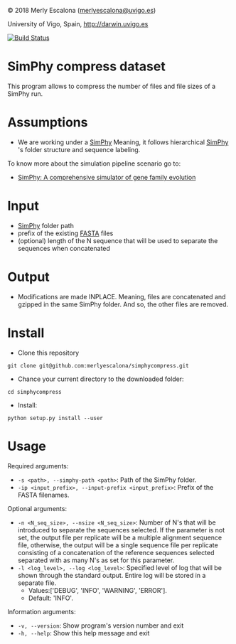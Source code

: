 
© 2018 Merly Escalona (<merlyescalona@uvigo.es>)

University of Vigo, Spain, http://darwin.uvigo.es

[![Build Status](https://travis-ci.org/merlyescalona/simphycompress.svg?branch=master)](https://travis-ci.org/merlyescalona/simphycompress)

# SimPhy compress dataset

This program allows to compress the number of files and file sizes of a SimPhy run.

# Assumptions

- We are working under a [SimPhy](https://github.com/adamallo/simphy) Meaning, it follows hierarchical  [SimPhy](https://github.com/adamallo/simphy) 's folder structure and sequence
labeling.

To know more about the simulation pipeline scenario go to:

- [SimPhy: A comprehensive simulator of gene family evolution ](https://github.com/adamallo/simphy)

# Input

- [SimPhy](https://github.com/adamallo/simphy) folder path
- prefix of the existing [FASTA](https://en.wikipedia.org/wiki/FASTA_format) files
- (optional) length of the N sequence that will be used to separate the sequences when concatenated

# Output

- Modifications are made INPLACE. Meaning, files are concatenated and gzipped in the same SimPhy folder. And so,
the other files are removed.

# Install

- Clone this repository

```
git clone git@github.com:merlyescalona/simphycompress.git
```

- Chance your current directory to the downloaded folder:

```
cd simphycompress
```

- Install:

```
python setup.py install --user
```

# Usage

Required arguments:
- `-s <path>, --simphy-path <path>`: Path of the SimPhy folder.
- `-ip <input_prefix>, --input-prefix <input_prefix>`: Prefix of the FASTA filenames.

Optional arguments:
- `-n <N_seq_size>, --nsize <N_seq_size>`: Number of N's that will be introduced to separate the sequences selected. If the parameter is not set, the output file per replicate will be a multiple alignment sequence file, otherwise, the output will be a single sequence file per replicate consisting of a concatenation of the reference sequences selected separated with as many N's as set for this parameter.
- `-l <log_level>, --log <log_level>`: Specified level of log that will be shown through the standard output. Entire log will be stored in a separate file.
    - Values:['DEBUG', 'INFO', 'WARNING', 'ERROR'].
    - Default: 'INFO'.

Information arguments:
  - `-v, --version`: Show program's version number and exit
  - `-h, --help`:    Show this help message and exit
